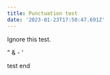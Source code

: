 ```yaml
---
title: Punctuation test
date: '2023-01-23T17:50:47.691Z'
---
```


I﻿gnore this test.

﻿" & - '

﻿test end
